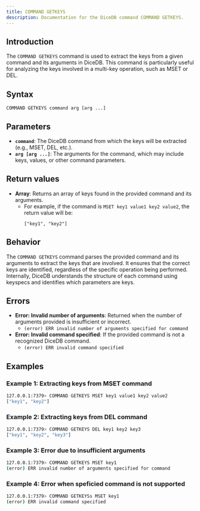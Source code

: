 ```yaml
---
title: COMMAND GETKEYS
description: Documentation for the DiceDB command COMMAND GETKEYS.
---
```


## Introduction

The `COMMAND GETKEYS` command is used to extract the keys from a given command and its arguments in DiceDB. This command is particularly useful for analyzing the keys involved in a multi-key operation, such as MSET or DEL.

## Syntax

```
COMMAND GETKEYS command arg [arg ...]
```

## Parameters

- **`command`**: The DiceDB command from which the keys will be extracted (e.g., MSET, DEL, etc.).
- **`arg [arg ...]`**: The arguments for the command, which may include keys, values, or other command parameters.

## Return values

- **Array**: Returns an array of keys found in the provided command and its arguments.
  - For example, if the command is `MSET key1 value1 key2 value2`, the return value will be:
    ```
    ["key1", "key2"]
    ```

## Behavior

The `COMMAND GETKEYS` command parses the provided command and its arguments to extract the keys that are involved. It ensures that the correct keys are identified, regardless of the specific operation being performed. Internally, DiceDB understands the structure of each command using keyspecs and identifies which parameters are keys.

## Errors

- **Error: Invalid number of arguments**: Returned when the number of arguments provided is insufficient or incorrect.
  - `(error) ERR invalid number of arguments specified for command`
- **Error: Invalid command specified**: If the provided command is not a recognized DiceDB command.
  - `(error) ERR invalid command specified`

## Examples

### Example 1: Extracting keys from MSET command

```bash
127.0.0.1:7379> COMMAND GETKEYS MSET key1 value1 key2 value2
["key1", "key2"]
```

### Example 2: Extracting keys from DEL command

```bash
127.0.0.1:7379> COMMAND GETKEYS DEL key1 key2 key3
["key1", "key2", "key3"]

```

### Example 3: Error due to insufficient arguments

```bash
127.0.0.1:7379> COMMAND GETKEYS MSET key1
(error) ERR invalid number of arguments specified for command
```

### Example 4: Error when speficied command is not supported

```bash
127.0.0.1:7379> COMMAND GETKEYSs MSET key1
(error) ERR invalid command specified
```
